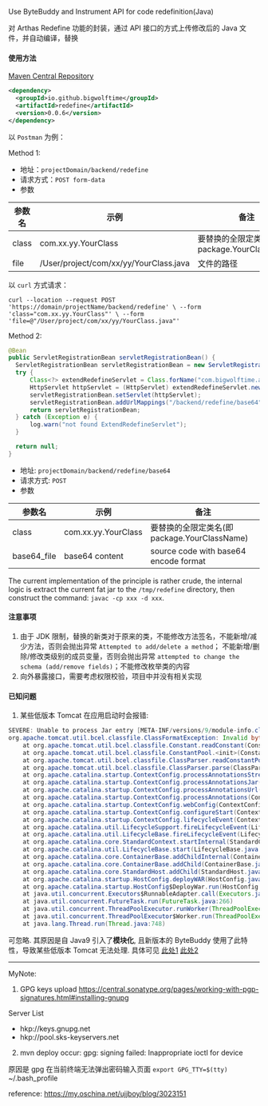 Use ByteBuddy and Instrument API for code redefinition(Java)

对 Arthas Redefine 功能的封装，通过 API 接口的方式上传修改后的 Java 文件，并自动编译，替换

#### 使用方法

[Maven Central Repository](https://search.maven.org/artifact/io.github.bigwolftime/redefine) 

```xml
<dependency>
  <groupId>io.github.bigwolftime</groupId>
  <artifactId>redefine</artifactId>
  <version>0.0.6</version>
</dependency>
```

以 `Postman` 为例：

Method 1:

* 地址：`projectDomain/backend/redefine`
* 请求方式：`POST form-data`
* 参数

| 参数名 | 示例                              | 备注                                         |
| ------ | --------------------------------- | -------------------------------------------- |
| class  | com.xx.yy.YourClass               | 要替换的全限定类名(即 package.YourClassName) |
| file   | /User/project/com/xx/yy/YourClass.java | 文件的路径                                   |


以 `curl` 方式请求：

`curl --location --request POST 'https://domain/projectName/backend/redefine' \
--form 'class="com.xx.yy.YourClass"' \
--form 'file=@"/User/project/com/xx/yy/YourClass.java"'`

Method 2:

```java
@Bean
public ServletRegistrationBean servletRegistrationBean() {
  ServletRegistrationBean servletRegistrationBean = new ServletRegistrationBean();
  try {
      Class<?> extendRedefineServlet = Class.forName("com.bigwolftime.api.ExtendRedefineBase64Servlet");
      HttpServlet httpServlet = (HttpServlet) extendRedefineServlet.newInstance();
      servletRegistrationBean.setServlet(httpServlet);
      servletRegistrationBean.addUrlMappings("/backend/redefine/base64");
      return servletRegistrationBean;
  } catch (Exception e) {
      log.warn("not found ExtendRedefineServlet");
  }

  return null;
}
```

* 地址: `projectDomain/backend/redefine/base64`
* 请求方式: `POST`
* 参数

| 参数名         | 示例                  | 备注                                         |
|-------------|---------------------| -------------------------------------------- |
| class       | com.xx.yy.YourClass | 要替换的全限定类名(即 package.YourClassName) |
| base64_file | base64 content      | source code with base64 encode format                               |


The current implementation of the principle is rather crude, the internal logic is extract the current fat jar to the 
`/tmp/redefine` directory, then construct the command: `javac -cp xxx -d xxx`.


#### 注意事项

1. 由于 JDK 限制，替换的新类对于原来的类，不能修改方法签名，不能新增/减少方法，否则会抛出异常 `Attempted to add/delete a method`；
   不能新增/删除/修改类级别的成员变量，否则会抛出异常 `attempted to change the schema (add/remove fields)`；不能修改枚举类的内容
2. 向外暴露接口，需要考虑权限校验，项目中并没有相关实现

#### 已知问题

1. 某些低版本 Tomcat 在应用启动时会报错:

```java
SEVERE: Unable to process Jar entry [META-INF/versions/9/module-info.class] from Jar [jar:file:/WEB-INF/lib/byte-buddy-agent-1.9.3.jar!/] for annotations
org.apache.tomcat.util.bcel.classfile.ClassFormatException: Invalid byte tag in constant pool: 19
	at org.apache.tomcat.util.bcel.classfile.Constant.readConstant(Constant.java:136)
	at org.apache.tomcat.util.bcel.classfile.ConstantPool.<init>(ConstantPool.java:59)
	at org.apache.tomcat.util.bcel.classfile.ClassParser.readConstantPool(ClassParser.java:208)
	at org.apache.tomcat.util.bcel.classfile.ClassParser.parse(ClassParser.java:118)
	at org.apache.catalina.startup.ContextConfig.processAnnotationsStream(ContextConfig.java:2055)
	at org.apache.catalina.startup.ContextConfig.processAnnotationsJar(ContextConfig.java:1931)
	at org.apache.catalina.startup.ContextConfig.processAnnotationsUrl(ContextConfig.java:1897)
	at org.apache.catalina.startup.ContextConfig.processAnnotations(ContextConfig.java:1882)
	at org.apache.catalina.startup.ContextConfig.webConfig(ContextConfig.java:1314)
	at org.apache.catalina.startup.ContextConfig.configureStart(ContextConfig.java:873)
	at org.apache.catalina.startup.ContextConfig.lifecycleEvent(ContextConfig.java:371)
	at org.apache.catalina.util.LifecycleSupport.fireLifecycleEvent(LifecycleSupport.java:117)
	at org.apache.catalina.util.LifecycleBase.fireLifecycleEvent(LifecycleBase.java:90)
	at org.apache.catalina.core.StandardContext.startInternal(StandardContext.java:5355)
	at org.apache.catalina.util.LifecycleBase.start(LifecycleBase.java:150)
	at org.apache.catalina.core.ContainerBase.addChildInternal(ContainerBase.java:901)
	at org.apache.catalina.core.ContainerBase.addChild(ContainerBase.java:877)
	at org.apache.catalina.core.StandardHost.addChild(StandardHost.java:632)
	at org.apache.catalina.startup.HostConfig.deployWAR(HostConfig.java:1073)
	at org.apache.catalina.startup.HostConfig$DeployWar.run(HostConfig.java:1857)
	at java.util.concurrent.Executors$RunnableAdapter.call(Executors.java:511)
	at java.util.concurrent.FutureTask.run(FutureTask.java:266)
	at java.util.concurrent.ThreadPoolExecutor.runWorker(ThreadPoolExecutor.java:1149)
	at java.util.concurrent.ThreadPoolExecutor$Worker.run(ThreadPoolExecutor.java:624)
	at java.lang.Thread.run(Thread.java:748)
```

可忽略. 其原因是自 Java9 引入了**模块化**, 且新版本的 ByteBuddy 使用了此特性，导致某些低版本 Tomcat 无法处理. 具体可见
   [此处1](https://stackoverflow.com/questions/53063324/severe-unable-to-process-jar-entry-module-info-class-in-tomcat-7-java-8)
   [此处2](https://github.com/classgraph/classgraph/issues/291#issuecomment-446493724)

---

MyNote:

1. GPG keys upload
   https://central.sonatype.org/pages/working-with-pgp-signatures.html#installing-gnupg

Server List   
* hkp://keys.gnupg.net
* hkp://pool.sks-keyservers.net


2. mvn deploy occur: gpg: signing failed: Inappropriate ioctl for device

原因是 gpg 在当前终端无法弹出密码输入页面
`export GPG_TTY=$(tty)`
~/.bash_profile

reference: https://my.oschina.net/ujjboy/blog/3023151